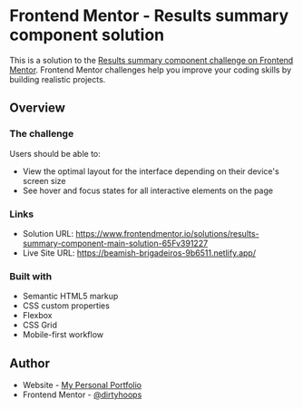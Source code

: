 # Frontend Mentor - Results summary component solution

This is a solution to the [Results summary component challenge on Frontend Mentor](https://www.frontendmentor.io/challenges/results-summary-component-CE_K6s0maV). Frontend Mentor challenges help you improve your coding skills by building realistic projects.

## Overview

### The challenge

Users should be able to:

- View the optimal layout for the interface depending on their device's screen size
- See hover and focus states for all interactive elements on the page

### Links

- Solution URL: https://www.frontendmentor.io/solutions/results-summary-component-main-solution-65Fv391227
- Live Site URL: https://beamish-brigadeiros-9b6511.netlify.app/

### Built with

- Semantic HTML5 markup
- CSS custom properties
- Flexbox
- CSS Grid
- Mobile-first workflow

## Author

- Website - [My Personal Portfolio](https://daryllosis.me/)
- Frontend Mentor - [@dirtyhoops](https://www.frontendmentor.io/profile/dirtyhoops)
